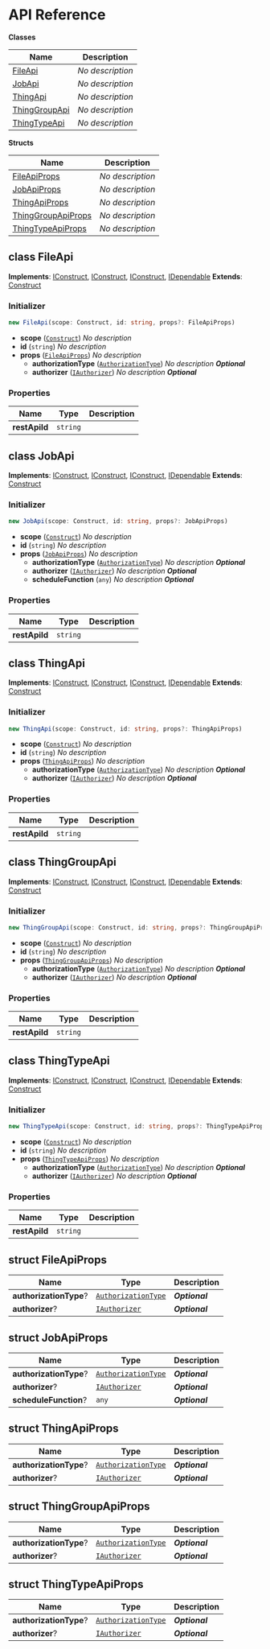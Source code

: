 # API Reference

**Classes**

Name|Description
----|-----------
[FileApi](#softchef-cdk-iot-device-management-fileapi)|*No description*
[JobApi](#softchef-cdk-iot-device-management-jobapi)|*No description*
[ThingApi](#softchef-cdk-iot-device-management-thingapi)|*No description*
[ThingGroupApi](#softchef-cdk-iot-device-management-thinggroupapi)|*No description*
[ThingTypeApi](#softchef-cdk-iot-device-management-thingtypeapi)|*No description*


**Structs**

Name|Description
----|-----------
[FileApiProps](#softchef-cdk-iot-device-management-fileapiprops)|*No description*
[JobApiProps](#softchef-cdk-iot-device-management-jobapiprops)|*No description*
[ThingApiProps](#softchef-cdk-iot-device-management-thingapiprops)|*No description*
[ThingGroupApiProps](#softchef-cdk-iot-device-management-thinggroupapiprops)|*No description*
[ThingTypeApiProps](#softchef-cdk-iot-device-management-thingtypeapiprops)|*No description*



## class FileApi  <a id="softchef-cdk-iot-device-management-fileapi"></a>



__Implements__: [IConstruct](#constructs-iconstruct), [IConstruct](#aws-cdk-core-iconstruct), [IConstruct](#constructs-iconstruct), [IDependable](#aws-cdk-core-idependable)
__Extends__: [Construct](#aws-cdk-core-construct)

### Initializer




```ts
new FileApi(scope: Construct, id: string, props?: FileApiProps)
```

* **scope** (<code>[Construct](#aws-cdk-core-construct)</code>)  *No description*
* **id** (<code>string</code>)  *No description*
* **props** (<code>[FileApiProps](#softchef-cdk-iot-device-management-fileapiprops)</code>)  *No description*
  * **authorizationType** (<code>[AuthorizationType](#aws-cdk-aws-apigateway-authorizationtype)</code>)  *No description* __*Optional*__
  * **authorizer** (<code>[IAuthorizer](#aws-cdk-aws-apigateway-iauthorizer)</code>)  *No description* __*Optional*__



### Properties


Name | Type | Description 
-----|------|-------------
**restApiId** | <code>string</code> | <span></span>



## class JobApi  <a id="softchef-cdk-iot-device-management-jobapi"></a>



__Implements__: [IConstruct](#constructs-iconstruct), [IConstruct](#aws-cdk-core-iconstruct), [IConstruct](#constructs-iconstruct), [IDependable](#aws-cdk-core-idependable)
__Extends__: [Construct](#aws-cdk-core-construct)

### Initializer




```ts
new JobApi(scope: Construct, id: string, props?: JobApiProps)
```

* **scope** (<code>[Construct](#aws-cdk-core-construct)</code>)  *No description*
* **id** (<code>string</code>)  *No description*
* **props** (<code>[JobApiProps](#softchef-cdk-iot-device-management-jobapiprops)</code>)  *No description*
  * **authorizationType** (<code>[AuthorizationType](#aws-cdk-aws-apigateway-authorizationtype)</code>)  *No description* __*Optional*__
  * **authorizer** (<code>[IAuthorizer](#aws-cdk-aws-apigateway-iauthorizer)</code>)  *No description* __*Optional*__
  * **scheduleFunction** (<code>any</code>)  *No description* __*Optional*__



### Properties


Name | Type | Description 
-----|------|-------------
**restApiId** | <code>string</code> | <span></span>



## class ThingApi  <a id="softchef-cdk-iot-device-management-thingapi"></a>



__Implements__: [IConstruct](#constructs-iconstruct), [IConstruct](#aws-cdk-core-iconstruct), [IConstruct](#constructs-iconstruct), [IDependable](#aws-cdk-core-idependable)
__Extends__: [Construct](#aws-cdk-core-construct)

### Initializer




```ts
new ThingApi(scope: Construct, id: string, props?: ThingApiProps)
```

* **scope** (<code>[Construct](#aws-cdk-core-construct)</code>)  *No description*
* **id** (<code>string</code>)  *No description*
* **props** (<code>[ThingApiProps](#softchef-cdk-iot-device-management-thingapiprops)</code>)  *No description*
  * **authorizationType** (<code>[AuthorizationType](#aws-cdk-aws-apigateway-authorizationtype)</code>)  *No description* __*Optional*__
  * **authorizer** (<code>[IAuthorizer](#aws-cdk-aws-apigateway-iauthorizer)</code>)  *No description* __*Optional*__



### Properties


Name | Type | Description 
-----|------|-------------
**restApiId** | <code>string</code> | <span></span>



## class ThingGroupApi  <a id="softchef-cdk-iot-device-management-thinggroupapi"></a>



__Implements__: [IConstruct](#constructs-iconstruct), [IConstruct](#aws-cdk-core-iconstruct), [IConstruct](#constructs-iconstruct), [IDependable](#aws-cdk-core-idependable)
__Extends__: [Construct](#aws-cdk-core-construct)

### Initializer




```ts
new ThingGroupApi(scope: Construct, id: string, props?: ThingGroupApiProps)
```

* **scope** (<code>[Construct](#aws-cdk-core-construct)</code>)  *No description*
* **id** (<code>string</code>)  *No description*
* **props** (<code>[ThingGroupApiProps](#softchef-cdk-iot-device-management-thinggroupapiprops)</code>)  *No description*
  * **authorizationType** (<code>[AuthorizationType](#aws-cdk-aws-apigateway-authorizationtype)</code>)  *No description* __*Optional*__
  * **authorizer** (<code>[IAuthorizer](#aws-cdk-aws-apigateway-iauthorizer)</code>)  *No description* __*Optional*__



### Properties


Name | Type | Description 
-----|------|-------------
**restApiId** | <code>string</code> | <span></span>



## class ThingTypeApi  <a id="softchef-cdk-iot-device-management-thingtypeapi"></a>



__Implements__: [IConstruct](#constructs-iconstruct), [IConstruct](#aws-cdk-core-iconstruct), [IConstruct](#constructs-iconstruct), [IDependable](#aws-cdk-core-idependable)
__Extends__: [Construct](#aws-cdk-core-construct)

### Initializer




```ts
new ThingTypeApi(scope: Construct, id: string, props?: ThingTypeApiProps)
```

* **scope** (<code>[Construct](#aws-cdk-core-construct)</code>)  *No description*
* **id** (<code>string</code>)  *No description*
* **props** (<code>[ThingTypeApiProps](#softchef-cdk-iot-device-management-thingtypeapiprops)</code>)  *No description*
  * **authorizationType** (<code>[AuthorizationType](#aws-cdk-aws-apigateway-authorizationtype)</code>)  *No description* __*Optional*__
  * **authorizer** (<code>[IAuthorizer](#aws-cdk-aws-apigateway-iauthorizer)</code>)  *No description* __*Optional*__



### Properties


Name | Type | Description 
-----|------|-------------
**restApiId** | <code>string</code> | <span></span>



## struct FileApiProps  <a id="softchef-cdk-iot-device-management-fileapiprops"></a>






Name | Type | Description 
-----|------|-------------
**authorizationType**? | <code>[AuthorizationType](#aws-cdk-aws-apigateway-authorizationtype)</code> | __*Optional*__
**authorizer**? | <code>[IAuthorizer](#aws-cdk-aws-apigateway-iauthorizer)</code> | __*Optional*__



## struct JobApiProps  <a id="softchef-cdk-iot-device-management-jobapiprops"></a>






Name | Type | Description 
-----|------|-------------
**authorizationType**? | <code>[AuthorizationType](#aws-cdk-aws-apigateway-authorizationtype)</code> | __*Optional*__
**authorizer**? | <code>[IAuthorizer](#aws-cdk-aws-apigateway-iauthorizer)</code> | __*Optional*__
**scheduleFunction**? | <code>any</code> | __*Optional*__



## struct ThingApiProps  <a id="softchef-cdk-iot-device-management-thingapiprops"></a>






Name | Type | Description 
-----|------|-------------
**authorizationType**? | <code>[AuthorizationType](#aws-cdk-aws-apigateway-authorizationtype)</code> | __*Optional*__
**authorizer**? | <code>[IAuthorizer](#aws-cdk-aws-apigateway-iauthorizer)</code> | __*Optional*__



## struct ThingGroupApiProps  <a id="softchef-cdk-iot-device-management-thinggroupapiprops"></a>






Name | Type | Description 
-----|------|-------------
**authorizationType**? | <code>[AuthorizationType](#aws-cdk-aws-apigateway-authorizationtype)</code> | __*Optional*__
**authorizer**? | <code>[IAuthorizer](#aws-cdk-aws-apigateway-iauthorizer)</code> | __*Optional*__



## struct ThingTypeApiProps  <a id="softchef-cdk-iot-device-management-thingtypeapiprops"></a>






Name | Type | Description 
-----|------|-------------
**authorizationType**? | <code>[AuthorizationType](#aws-cdk-aws-apigateway-authorizationtype)</code> | __*Optional*__
**authorizer**? | <code>[IAuthorizer](#aws-cdk-aws-apigateway-iauthorizer)</code> | __*Optional*__



